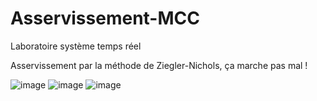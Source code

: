 # Asservissement-MCC
Laboratoire système temps réel

Asservissement par la méthode de Ziegler-Nichols, ça marche pas mal !

![image](https://user-images.githubusercontent.com/37082882/104124996-48e11180-5354-11eb-86ba-b2f82a4e531f.png)
![image](https://user-images.githubusercontent.com/37082882/104125049-978eab80-5354-11eb-9698-65cad00c389a.png)
![image](https://user-images.githubusercontent.com/37082882/104125111-f48a6180-5354-11eb-9c73-80f547422730.png)
